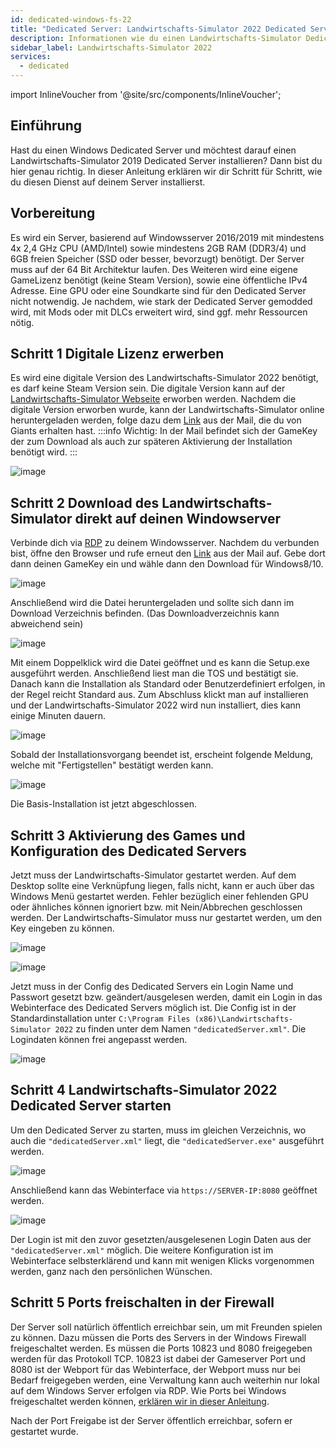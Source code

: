 ```yaml
---
id: dedicated-windows-fs-22
title: "Dedicated Server: Landwirtschafts-Simulator 2022 Dedicated Server Einrichtung"
description: Informationen wie du einen Landwirtschafts-Simulator Dedicated Server 2022 auf deinen Windows Dedicated Server von ZAP-Hosting installieren und einrichten kannst - ZAP-Hosting.com Dokumentation
sidebar_label: Landwirtschafts-Simulator 2022
services:
  - dedicated
---
```


import InlineVoucher from '@site/src/components/InlineVoucher';

## Einführung

Hast du einen Windows Dedicated Server und möchtest darauf einen Landwirtschafts-Simulator 2019 Dedicated Server installieren? Dann bist du hier genau richtig. In dieser Anleitung erklären wir dir Schritt für Schritt, wie du diesen Dienst auf deinem Server installierst.

<InlineVoucher />

## Vorbereitung

Es wird ein Server, basierend auf Windowsserver 2016/2019 mit mindestens 4x 2,4 GHz CPU (AMD/Intel) sowie mindestens 2GB RAM (DDR3/4) und 6GB freien Speicher (SSD oder besser, bevorzugt) benötigt. Der Server muss auf der 64 Bit Architektur laufen. 
Des Weiteren wird eine eigene GameLizenz benötigt (keine Steam Version), sowie eine öffentliche IPv4 Adresse. Eine GPU oder eine Soundkarte sind für den Dedicated Server nicht notwendig. 
Je nachdem, wie stark der Dedicated Server gemodded wird, mit Mods oder mit DLCs erweitert wird, sind ggf. mehr Ressourcen nötig. 


## Schritt 1 Digitale Lizenz erwerben

Es wird eine digitale Version des Landwirtschafts-Simulator 2022 benötigt, es darf keine Steam Version sein. 
Die digitale Version kann auf der [Landwirtschafts-Simulator Webseite](https://www.farming-simulator.com/buy-now.php?lang=de&country=de&platform=pcdigital) erworben werden.
Nachdem die digitale Version erworben wurde, kann der Landwirtschafts-Simulator online heruntergeladen werden, folge dazu dem [Link](https://eshop.giants-software.com/downloads.php) aus der Mail, die du von Giants erhalten hast.
:::info
Wichtig: In der Mail befindet sich der GameKey der zum Download als auch zur späteren Aktivierung der Installation benötigt wird. 
:::

![image](https://user-images.githubusercontent.com/13604413/159173431-deafbefa-f186-4acc-9605-1d980142c5c0.png)

## Schritt 2 Download des Landwirtschafts-Simulator direkt auf deinen Windowserver

Verbinde dich via [RDP](vserver-windows-userdp.md) zu deinem Windowsserver. Nachdem du verbunden bist, öffne den Browser und rufe erneut den [Link](https://eshop.giants-software.com/downloads.php) aus der Mail auf. Gebe dort dann deinen GameKey ein und wähle dann den Download für Windows8/10. 

![image](https://user-images.githubusercontent.com/13604413/159173433-c3c90cb4-0c5c-4e60-a61c-ce150e5b99f2.png)

Anschließend wird die Datei heruntergeladen und sollte sich dann im Download Verzeichnis befinden. (Das Downloadverzeichnis kann abweichend sein)


![image](https://user-images.githubusercontent.com/13604413/159173436-409b2130-0165-424f-bbff-996f7b149730.png)

Mit einem Doppelklick wird die Datei geöffnet und es kann die Setup.exe ausgeführt werden.
Anschließend liest man die TOS und bestätigt sie. Danach kann die Installation als Standard oder Benutzerdefiniert erfolgen, in der Regel reicht Standard aus. 
Zum Abschluss klickt man auf installieren und der Landwirtschafts-Simulator 2022 wird nun installiert, dies kann einige Minuten dauern. 

![image](https://user-images.githubusercontent.com/13604413/159173444-037c1c40-e2a1-4551-9aaf-bc2aa402c9d0.png)

Sobald der Installationsvorgang beendet ist, erscheint folgende Meldung, welche mit "Fertigstellen" bestätigt werden kann. 


![image](https://user-images.githubusercontent.com/13604413/159173446-faee231b-8635-48f3-9caa-7c78e617702a.png)

Die Basis-Installation ist jetzt abgeschlossen. 

## Schritt 3 Aktivierung des Games und Konfiguration des Dedicated Servers

Jetzt muss der Landwirtschafts-Simulator gestartet werden. Auf dem Desktop sollte eine Verknüpfung liegen, falls nicht, kann er auch über das Windows Menü gestartet werden. Fehler bezüglich einer fehlenden GPU oder ähnliches können ignoriert bzw. mit Nein/Abbrechen geschlossen werden. Der Landwirtschafts-Simulator muss nur gestartet werden, um den Key eingeben zu können. 

![image](https://user-images.githubusercontent.com/13604413/159173458-691716a6-6329-45d2-a782-e191388a7041.png)

![image](https://user-images.githubusercontent.com/13604413/159173461-3b03f54d-5b97-40e3-be2a-e0ca09da41bf.png)

Jetzt muss in der Config des Dedicated Servers ein Login Name und Passwort gesetzt bzw. geändert/ausgelesen werden, damit ein Login in das Webinterface des Dedicated Servers möglich ist. Die Config ist in der Standardinstallation unter 
`C:\Program Files (x86)\Landwirtschafts-Simulator 2022` zu finden unter dem Namen `"dedicatedServer.xml"`. 
Die Logindaten können frei angepasst werden. 

![image](https://user-images.githubusercontent.com/13604413/159173467-2341681d-a40d-44c1-bfdb-8523a716ff41.png)

## Schritt 4 Landwirtschafts-Simulator 2022 Dedicated Server starten

Um den Dedicated Server zu starten, muss im gleichen Verzeichnis, wo auch die `"dedicatedServer.xml"` liegt, die `"dedicatedServer.exe"` ausgeführt werden.

![image](https://user-images.githubusercontent.com/13604413/159173468-5f9473f8-734d-4236-a079-2c4a83e87caf.png)

Anschließend kann das Webinterface via `https://SERVER-IP:8080` geöffnet werden. 

![image](https://user-images.githubusercontent.com/13604413/159173472-525e9125-2011-4550-bc7c-a95fb20f6667.png)

Der Login ist mit den zuvor gesetzten/ausgelesenen Login Daten aus der `"dedicatedServer.xml"` möglich. 
Die weitere Konfiguration ist im Webinterface selbsterklärend und kann mit wenigen Klicks vorgenommen werden, ganz nach den persönlichen Wünschen. 

## Schritt 5 Ports freischalten in der Firewall

Der Server soll natürlich öffentlich erreichbar sein, um mit Freunden spielen zu können. Dazu müssen die Ports des Servers in der Windows Firewall freigeschaltet werden. Es müssen die Ports 10823 und 8080 freigegeben werden für das Protokoll TCP. 10823 ist dabei der Gameserver Port und 8080 ist der Webport für das Webinterface, der Webport muss nur bei Bedarf freigegeben werden, eine Verwaltung kann auch weiterhin nur lokal auf dem Windows Server erfolgen via RDP. 
Wie Ports bei Windows freigeschaltet werden können, [erklären wir in dieser Anleitung](vserver-windows-port.md). 

Nach der Port Freigabe ist der Server öffentlich erreichbar, sofern er gestartet wurde. 
